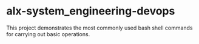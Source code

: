 # alx-system_engineering-devops

This project demonstrates the most commonly used bash shell commands
for carrying out basic operations.
